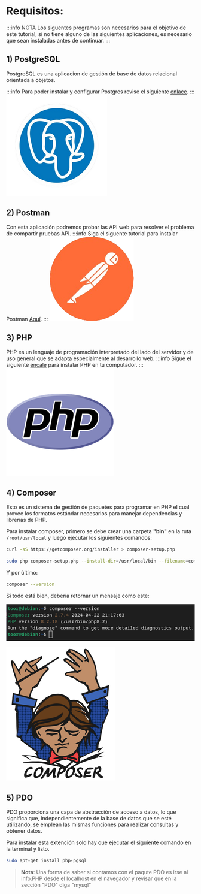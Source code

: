 # Requisitos:

:::info NOTA
Los siguentes programas son necesarios para el objetivo de este tutorial, si no tiene alguno de las siguientes aplicaciones, es necesario que sean instaladas antes de continuar.
:::

## 1) PostgreSQL
PostgreSQL es una aplicacion de gestión de base de datos relacional orientada a objetos.

:::info Para poder instalar y configurar Postgres revise el siguiente [enlace](https://howtoforge.es/como-instalar-postgresql-y-la-herramienta-pgadmin-en-debian-12/).
:::
![comenzar](./source/postgres.png)
## 2) Postman
Con esta aplicación podremos probar las API web para resolver el problema de compartir pruebas API.
:::info Siga el siguente tutorial para instalar Postman [Aquí](https://gist.github.com/Akhil-Suresh/e036a52bd00104ab21e9891224157809).
:::
![conmenar](./source/postman.png)

## 3) PHP
PHP es un lenguaje de programación interpretado​ del lado del servidor y de uso general que se adapta especialmente al desarrollo web.
:::info Sigue el siguiente [encale](https://www.linuxtechi.com/how-to-install-php-on-debian/) para instalar PHP en tu computador.
:::
![comenzar](./source/php.png)


## 4) Composer
Esto es un sistema de gestión de paquetes para programar en PHP el cual provee los formatos estándar necesarios para manejar dependencias y librerías de PHP.


Para instalar composer, primero se debe crear una carpeta **"bin"** en la ruta `/root/usr/local` y luego ejecutar los siguientes comandos:

```sh
curl -sS https://getcomposer.org/installer > composer-setup.php
```
```sh
sudo php composer-setup.php --install-dir=/usr/local/bin --filename=composer
```
Y  por último:
```sh
composer --version
```
Si todo está bien, debería retornar un mensaje como este:

![comenzar](./source/composer-install.png)

![comenzar](./source/composer.png)

## 5) PDO
PDO proporciona una capa de abstracción de acceso a datos, lo que significa que, independientemente de la base de datos que se esté utilizando, se emplean las mismas funciones para realizar consultas y obtener datos.

Para instalar esta extención solo hay que ejecutar el siguiente comando en la terminal y listo.
```sh
sudo apt-get install php-pgsql
```

> **Nota**: Una forma de saber si contamos con el paqute PDO es irse al info.PHP desde el localhost en el navegador y revisar que en la sección "PDO" diga "mysql"